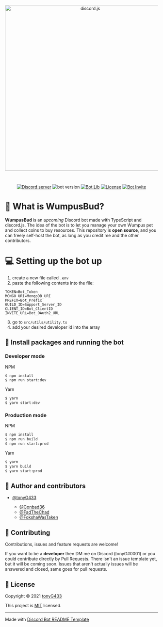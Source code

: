 <div style="text-align: center;">
  <wbr />
  <p>
    <a href="https://discord.com/api/oauth2/authorize?client_id=914468878401282068&permissions=138647300160&scope=bot%20applications.commands"><img src="https://cdn.discordapp.com/attachments/641707771120713730/919879890336104488/WUMOUSBANNER.png" width="546" alt="discord.js" /></a>
  </p>
  <wbr />
  <p>
    <a href="https://discord.gg/NPFepexsn5"><img src="https://img.shields.io/discord/877476074055938078?color=5865F2&logo=discord&logoColor=white&style=for-the-badge" alt="Discord server" /></a>
    <a><img src="https://img.shields.io/badge/version-0.5.0-green.svg?cacheSeconds=2592000&style=for-the-badge" alt="bot version" /></a>
    <a href="https://discord.js.org"><img src="https://img.shields.io/badge/Powered_by-Discord.js-%235865F2?style=for-the-badge" alt="Bot Lib" /></a>
    <a href="https://opensource.org/licenses/MIT"><img src="https://img.shields.io/badge/license-MIT-orange?style=for-the-badge" alt="License" /></a>
    <a href="https://discord.com/api/oauth2/authorize?client_id=914468878401282068&permissions=138647300160&scope=bot%20applications.commands"><img src="https://img.shields.io/badge/Invite_now!-yellow?style=for-the-badge" alt="Bot Invite" /></a>
  </p>
</div>

# 🤖 What is WumpusBud?

**WumpusBud** is an *upcoming* Discord bot made with TypeScript and discord.js. The idea of the bot is to let you manage
your own Wumpus pet and collect coins to buy resources. This repository is **open source**, and you can freely self-host
the bot, as long as you credit me and the other contributors.

# 💻 Setting up the bot up

1. create a new file called `.env`
2. paste the following contents into the file:
```env
TOKEN=Bot_Token
MONGO_URI=MongoDB_URI
PREFIX=Bot_Prefix
GUILD_ID=Support_Server_ID
CLIENT_ID=Bot_ClientID
INVITE_URL=Bot_OAuth2_URL
```
3. go to `src/utils/utility.ts`
4. add your desired developer id into the array

## 💽 Install packages and running the bot

### Developer mode
NPM
```sh
$ npm install
$ npm run start:dev
```

Yarn
```sh
$ yarn
$ yarn start:dev
```

### Production mode
NPM
```sh
$ npm install
$ npm run build
$ npm run start:prod
```

Yarn
```sh
$ yarn
$ yarn build
$ yarn start:prod
```

## 👥 Author and contributors

* [@tonyG433](https://github.com/tonyG433)

  * [@Conbad36](https://github.com/Conrad36)
  * [@FadTheChad](https://github.com/FadTheChad)
  * [@FokshaWasTaken](https://github.com/FokshaWasTaken)
## 🤝 Contributing

Contributions, issues and feature requests are welcome!

If you want to be a **developer** then DM me on Discord (tonyG#0001) or you could contribute directly by Pull Requests. There isn't an issue template yet, but it will be coming soon. Issues that aren't actually issues will be answered and closed, same goes for pull requests.


## 📝 License

Copyright © 2021 [tonyG433](https://github.com/tonyG433)


This project is [MIT](https://opensource.org/licenses/MIT) licensed.

*** 
Made with [Discord Bot README Template]()

